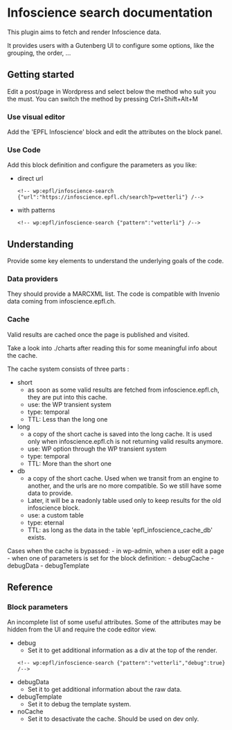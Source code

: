 # Infoscience search documentation

This plugin aims to fetch and render Infoscience data.

It provides users with a Gutenberg UI to configure some options, like the grouping, the order, ...

## Getting started

Edit a post/page in Wordpress and select below the method who suit you the must.
You can switch the method by pressing Ctrl+Shift+Alt+M

### Use visual editor

Add the 'EPFL Infoscience' block and edit the attributes on the block panel. 

### Use Code

Add this block definition and configure the parameters as you like:

- direct url
    ```
    <!-- wp:epfl/infoscience-search {"url":"https://infoscience.epfl.ch/search?p=vetterli"} /-->
    ```
- with patterns
    ```
    <!-- wp:epfl/infoscience-search {"pattern":"vetterli"} /-->
    ```


## Understanding

Provide some key elements to understand the underlying goals of the code.

### Data providers

They should provide a MARCXML list. The code is compatible with Invenio data coming from infoscience.epfl.ch.

### Cache

Valid results are cached once the page is published and visited.

Take a look into ./charts after reading this for some meaningful info about the cache.

The cache system consists of three parts :
- short 
  - as soon as some valid results are fetched from infoscience.epfl.ch, they are put into this cache.
  - use: the WP transient system
  - type: temporal
  - TTL: Less than the long one
- long
  - a copy of the short cache is saved into the long cache. It is used only when infoscience.epfl.ch is not returning valid results anymore.
  - use: WP option through the WP transient system
  - type: temporal
  - TTL: More than the short one
- db
  - a copy of the short cache. Used when we transit from an engine to another, and the urls are no more compatible. So we still have some data to provide. 
  - Later, it will be a readonly table used only to keep results for the old infoscience block.
  - use: a custom table
  - type: eternal
  - TTL: as long as the data in the table 'epfl_infoscience_cache_db' exists.


Cases when the cache is bypassed:
    - in wp-admin, when a user edit a page
    - when one of parameters is set for the block definition:
        - debugCache
        - debugData
        - debugTemplate

## Reference

### Block parameters

An incomplete list of some useful attributes. Some of the attributes may be hidden from the UI and require the code editor view.

- debug
  - Set it to get additional information as a div at the top of the render. 
  ```
  <!-- wp:epfl/infoscience-search {"pattern":"vetterli","debug":true} /-->
  ```
- debugData
  - Set it to get additional information about the raw data.
- debugTemplate
    - Set it to debug the template system.
- noCache
  - Set it to desactivate the cache. Should be used on dev only.
